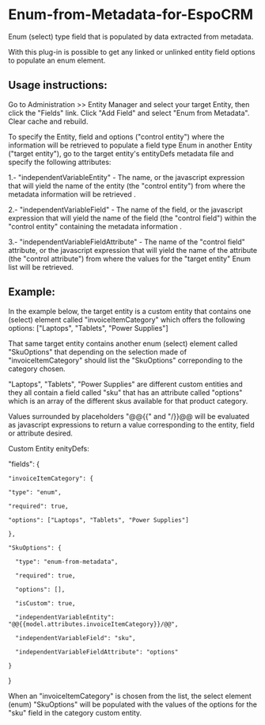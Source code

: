 # Enum-from-Metadata-for-EspoCRM
Enum (select) type field that is populated by data extracted from metadata.

With this plug-in is possible to get any linked or unlinked entity field options to populate an enum element.

## Usage instructions:

Go to Administration >> Entity Manager and select your target Entity, then click the "Fields" link.
Click "Add Field" and select "Enum from Metadata".
Clear cache and rebuild.

To specify the Entity, field and options ("control entity") where the information will be retrieved to populate a field type Enum in another Entity ("target entity"), go to the target entity's entityDefs metadata file and specify the following attributes: 

1.- "independentVariableEntity" - The name, or the javascript expression that will yield the name of the entity (the "control entity") from where the metadata information will be retrieved .

2.- "independentVariableField" - The name of the field, or the javascript expression that will yield the name of the field (the "control field") within the "control entity" containing the metadata information . 

3.- "independentVariableFieldAttribute" - The name of the "control field" attribute, or the javascript expression that will yield the name of the attribute  (the "control attribute") from where the values for the "target entity" Enum list will be retrieved.

## Example: 

In the example below, the target entity is a custom entity that contains one (select) element called "invoiceItemCategory" which offers the following options: ["Laptops", "Tablets", "Power Supplies"]

That same target entity contains another enum (select) element called "SkuOptions" that depending on the selection made of "invoiceItemCategory" should list the "SkuOptions" correponding to the category chosen.

"Laptops", "Tablets", "Power Supplies" are different custom entities and they all contain a field called "sku" that has an attribute called "options" which is an array of the different skus available for that product category.

Values surrounded by placeholders "@@{{" and "/}}@@ will be evaluated as javascript expressions to return a value corresponding to the entity, field or attribute desired.

Custom Entity enityDefs:

"fields": {

    "invoiceItemCategory": {

    "type": "enum",
	 
    "required": true,
	 
    "options": ["Laptops", "Tablets", "Power Supplies"]
	 
    },
   
    "SkuOptions": {
	 
      "type": "enum-from-metadata",
			
      "required": true,
			
      "options": [],
			
      "isCustom": true,
			
      "independentVariableEntity": "@@{{model.attributes.invoiceItemCategory}}/@@",
      
      "independentVariableField": "sku",
      
      "independentVariableFieldAttribute": "options"
			 
    }  
	 
}   

When an "invoiceItemCategory" is chosen from the list, the select element (enum) "SkuOptions" will be populated with the values of the options for the "sku" field in the category custom entity.

